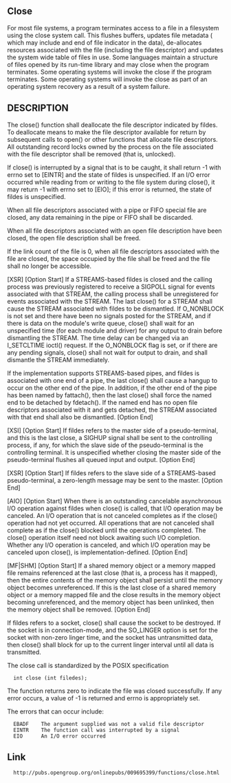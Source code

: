 Close
--------------------------------------------------

  For most file systems, a program terminates access to a file in a filesystem
  using the close system call. This flushes buffers, updates file metadata (
  which may include and end of file indicator in the data), de-allocates 
  resources associated with the file (including the file descriptor) and 
  updates the system wide table of files in use. Some languages maintain a 
  structure of files opened by its run-time library and may close when the 
  program terminates. Some operating systems will invoke the close if the 
  program terminates. Some operating systems will invoke the close as part 
  of an operating system recovery as a result of a system failure.


## DESCRIPTION

  The close() function shall deallocate the file descriptor indicated by 
  fildes. To deallocate means to make the file descriptor available for return 
  by subsequent calls to open() or other functions that allocate file 
  descriptors. All outstanding record locks owned by the process on the file 
  associated with the file descriptor shall be removed (that is, unlocked).

  If close() is interrupted by a signal that is to be caught, it shall return 
  -1 with errno set to [EINTR] and the state of fildes is unspecified. If an 
  I/O error occurred while reading from or writing to the file system during 
  close(), it may return -1 with errno set to [EIO]; if this error is returned,
  the state of fildes is unspecified.

  When all file descriptors associated with a pipe or FIFO special file are
  closed, any data remaining in the pipe or FIFO shall be discarded.

  When all file descriptors associated with an open file description have 
  been closed, the open file description shall be freed.

  If the link count of the file is 0, when all file descriptors associated
  with the file are closed, the space occupied by the file shall be freed 
  and the file shall no longer be accessible.

  [XSR] [Option Start] If a STREAMS-based fildes is closed and the calling 
  process was previously registered to receive a SIGPOLL signal for events 
  associated with that STREAM, the calling process shall be unregistered for 
  events associated with the STREAM. The last close() for a STREAM shall cause
  the STREAM associated with fildes to be dismantled. If O_NONBLOCK is not 
  set and there have been no signals posted for the STREAM, and if there is 
  data on the module's write queue, close() shall wait for an unspecified 
  time (for each module and driver) for any output to drain before dismantling
  the STREAM. The time delay can be changed via an I_SETCLTIME ioctl() request.
  If the O_NONBLOCK flag is set, or if there are any pending signals, close() 
  shall not wait for output to drain, and shall dismantle the STREAM 
  immediately.

  If the implementation supports STREAMS-based pipes, and fildes is associated 
  with one end of a pipe, the last close() shall cause a hangup to occur on 
  the other end of the pipe. In addition, if the other end of the pipe has 
  been named by fattach(), then the last close() shall force the named end to 
  be detached by fdetach(). If the named end has no open file descriptors 
  associated with it and gets detached, the STREAM associated with that end 
  shall also be dismantled. [Option End]

  [XSI] [Option Start] If fildes refers to the master side of a pseudo-terminal,
  and this is the last close, a SIGHUP signal shall be sent to the controlling 
  process, if any, for which the slave side of the pseudo-terminal is the 
  controlling terminal. It is unspecified whether closing the master side of 
  the pseudo-terminal flushes all queued input and output. [Option End]

  [XSR] [Option Start] If fildes refers to the slave side of a STREAMS-based
  pseudo-terminal, a zero-length message may be sent to the master. 
  [Option End]

  [AIO] [Option Start] When there is an outstanding cancelable asynchronous 
  I/O operation against fildes when close() is called, that I/O operation may 
  be canceled. An I/O operation that is not canceled completes as if the 
  close() operation had not yet occurred. All operations that are not canceled
  shall complete as if the close() blocked until the operations completed. 
  The close() operation itself need not block awaiting such I/O completion. 
  Whether any I/O operation is canceled, and which I/O operation may be 
  canceled upon close(), is implementation-defined. [Option End]

  [MF|SHM] [Option Start] If a shared memory object or a memory mapped file 
  remains referenced at the last close (that is, a process has it mapped), 
  then the entire contents of the memory object shall persist until the 
  memory object becomes unreferenced. If this is the last close of a shared 
  memory object or a memory mapped file and the close results in the memory 
  object becoming unreferenced, and the memory object has been unlinked, then
  the memory object shall be removed. [Option End]

  If fildes refers to a socket, close() shall cause the socket to be destroyed.
  If the socket is in connection-mode, and the SO_LINGER option is set for the
  socket with non-zero linger time, and the socket has untransmitted data, 
  then close() shall block for up to the current linger interval until all 
  data is transmitted.


  The close call is standardized by the POSIX specification

  ```
    int close (int filedes);
  ```

  The function returns zero to indicate the file was closed successfully. 
  If any error occurs, a value of -1 is returned and errno is appropriately 
  set.

  The errors that can occur include:

  ```
    EBADF    The argument supplied was not a valid file descriptor
    EINTR    The function call was interrupted by a signal
    EIO      An I/O error occurred
  ```

## Link

  ```
    http://pubs.opengroup.org/onlinepubs/009695399/functions/close.html
  ```
